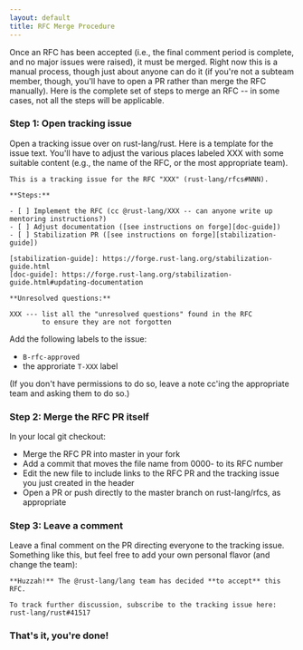 ```yaml
---
layout: default
title: RFC Merge Procedure
---
```


Once an RFC has been accepted (i.e., the final comment period is
complete, and no major issues were raised), it must be merged. Right now this is a manual process,
though just about anyone can do it (if you're not a subteam member,
though, you'll have to open a PR rather than merge the RFC
manually). Here is the complete set of steps to merge an RFC -- in
some cases, not all the steps will be applicable.

### Step 1: Open tracking issue

Open a tracking issue over on rust-lang/rust. Here is a
template for the issue text. You'll have to adjust the various places
labeled XXX with some suitable content (e.g., the name of the RFC, or
the most appropriate team).

```
This is a tracking issue for the RFC "XXX" (rust-lang/rfcs#NNN).

**Steps:**

- [ ] Implement the RFC (cc @rust-lang/XXX -- can anyone write up mentoring instructions?)
- [ ] Adjust documentation ([see instructions on forge][doc-guide])
- [ ] Stabilization PR ([see instructions on forge][stabilization-guide])

[stabilization-guide]: https://forge.rust-lang.org/stabilization-guide.html
[doc-guide]: https://forge.rust-lang.org/stabilization-guide.html#updating-documentation

**Unresolved questions:**

XXX --- list all the "unresolved questions" found in the RFC
        to ensure they are not forgotten
```   

Add the following labels to the issue:

- `B-rfc-approved`
- the approriate `T-XXX` label

(If you don't have permissions to do so, leave a note cc'ing the
appropriate team and asking them to do so.)

### Step 2: Merge the RFC PR itself

In your local git checkout:

- Merge the RFC PR into master in your fork
- Add a commit that moves the file name from 0000- to its RFC number
- Edit the new file to include links to the RFC PR and the tracking issue you just created
  in the header
- Open a PR or push directly to the master branch on rust-lang/rfcs, as appropriate
 
### Step 3: Leave a comment

Leave a final comment on the PR directing everyone to the tracking
issue. Something like this, but feel free to add your own personal
flavor (and change the team):

```
**Huzzah!** The @rust-lang/lang team has decided **to accept** this RFC. 

To track further discussion, subscribe to the tracking issue here: rust-lang/rust#41517
```

### That's it, you're done!

